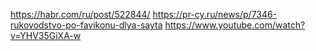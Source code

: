 https://habr.com/ru/post/522844/
https://pr-cy.ru/news/p/7346-rukovodstvo-po-favikonu-dlya-sayta
https://www.youtube.com/watch?v=YHV35GiXA-w